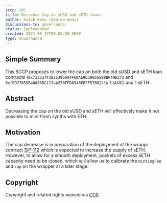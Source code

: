 ```yaml
---
sccp: 101
title: Decrease Cap on sUSD and sETH loans
author: Kaleb Keny (@kaleb-keny)
discussions-to: governance
status: Implemented
created: 2021-05-12T00:00:00.000Z
type: Governance
---
```


<!--You can leave these HTML comments in your merged SCCP and delete the visible duplicate text guides, they will not appear and may be helpful to refer to if you edit it again. This is the suggested template for new SCCPs. Note that an SCCP number will be assigned by an editor. When opening a pull request to submit your SCCP, please use an abbreviated title in the filename, `sccp-draft_title_abbrev.md`. The title should be 44 characters or less.-->

## Simple Summary

<!--"If you can't explain it simply, you don't understand it well enough." Provide a simplified and layman-accessible explanation of the SCCP.-->

This SCCP proposes to lower the cap on both the old sUSD and sETH loan contracts (`0x7133afF303539b0A4F60Ab9bd9656598BF49E272` and `0xfED77055B40d63DCf17ab250FFD6948FBFF57B82`) to 1 sUSD and 1 sETH .

## Abstract

<!--A short (~200 word) description of the variable change proposed.-->
Decreasing the cap on the old sUSD and sETH will effectively make it not possible to mint fresh synths with ETH.

## Motivation

<!--The motivation is critical for SCCPs that want to update variables within Synthetix. It should clearly explain why the existing variable is not incentive aligned. SCCP submissions without sufficient motivation may be rejected outright.-->
The cap decrease is in preparation of the deployment of the wrappr contract [SIP-112](https://sips.synthetix.io/sips/sip-112) which is expected to increase the supply of sETH. However, to allow for a smooth deployment, pockets of excess sETH capacity need to be closed, which will allow us to calibrate the `mintingFee` and `cap` on the wrapper at a later stage.

## Copyright
Copyright and related rights waived via [CC0](https://creativecommons.org/publicdomain/zero/1.0/).

